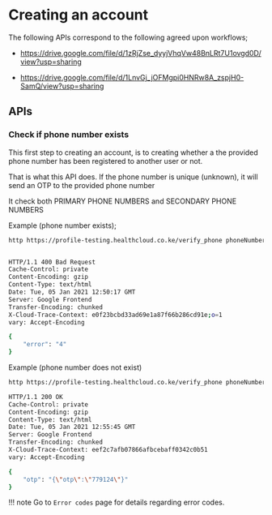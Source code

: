 # Creating an account

The following APIs correspond to the following agreed upon workflows;

- https://drive.google.com/file/d/1zRjZse_dyyjVhqVw48BnLRt7U1ovgd0D/view?usp=sharing

- https://drive.google.com/file/d/1LnvGj_jOFMgpi0HNRw8A_zspjH0-SamQ/view?usp=sharing

## APIs

### Check if phone number exists

This first step to creating an account, is to creating whether a the provided phone number has been registered to another user or not.

That is what this API does. If the phone number is unique (unknown), it will send an OTP to the provided phone number

It check both PRIMARY PHONE NUMBERS and SECONDARY PHONE NUMBERS

Example (phone number exists);

```sh
http https://profile-testing.healthcloud.co.ke/verify_phone phoneNumber="+254718376163"


HTTP/1.1 400 Bad Request
Cache-Control: private
Content-Encoding: gzip
Content-Type: text/html
Date: Tue, 05 Jan 2021 12:50:17 GMT
Server: Google Frontend
Transfer-Encoding: chunked
X-Cloud-Trace-Context: e0f23bcbd33ad69e1a87f66b286cd91e;o=1
vary: Accept-Encoding

{
    "error": "4"
}
```

Example (phone number does not exist)

```sh
http https://profile-testing.healthcloud.co.ke/verify_phone phoneNumber="+254715825862"

HTTP/1.1 200 OK
Cache-Control: private
Content-Encoding: gzip
Content-Type: text/html
Date: Tue, 05 Jan 2021 12:55:45 GMT
Server: Google Frontend
Transfer-Encoding: chunked
X-Cloud-Trace-Context: eef2c7afb07866afbcebaff0342c0b51
vary: Accept-Encoding

{
    "otp": "{\"otp\":\"779124\"}"
}
```

!!! note
Go to `Error codes` page for details regarding error codes.
